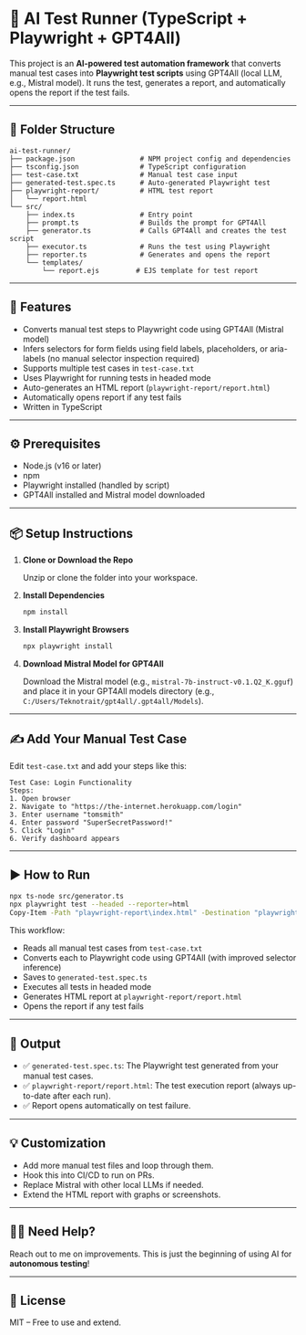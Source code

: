 # 🤖 AI Test Runner (TypeScript + Playwright + GPT4All)

This project is an **AI-powered test automation framework** that converts manual test cases into **Playwright test scripts** using GPT4All (local LLM, e.g., Mistral model). It runs the test, generates a report, and automatically opens the report if the test fails.

---

## 📁 Folder Structure

```
ai-test-runner/
├── package.json                # NPM project config and dependencies
├── tsconfig.json               # TypeScript configuration
├── test-case.txt               # Manual test case input
├── generated-test.spec.ts      # Auto-generated Playwright test
├── playwright-report/          # HTML test report
│   └── report.html
└── src/
    ├── index.ts                # Entry point
    ├── prompt.ts               # Builds the prompt for GPT4All
    ├── generator.ts            # Calls GPT4All and creates the test script
    ├── executor.ts             # Runs the test using Playwright
    ├── reporter.ts             # Generates and opens the report
    └── templates/
        └── report.ejs         # EJS template for test report
```

---

## 🚀 Features

* Converts manual test steps to Playwright code using GPT4All (Mistral model)
* Infers selectors for form fields using field labels, placeholders, or aria-labels (no manual selector inspection required)
* Supports multiple test cases in `test-case.txt`
* Uses Playwright for running tests in headed mode
* Auto-generates an HTML report (`playwright-report/report.html`)
* Automatically opens report if any test fails
* Written in TypeScript

---

## ⚙️ Prerequisites

* Node.js (v16 or later)
* npm
* Playwright installed (handled by script)
* GPT4All installed and Mistral model downloaded

---

## 📦 Setup Instructions

1. **Clone or Download the Repo**

   Unzip or clone the folder into your workspace.

2. **Install Dependencies**

   ```bash
   npm install
   ```

3. **Install Playwright Browsers**

   ```bash
   npx playwright install
   ```

4. **Download Mistral Model for GPT4All**

   Download the Mistral model (e.g., `mistral-7b-instruct-v0.1.Q2_K.gguf`) and place it in your GPT4All models directory (e.g., `C:/Users/Teknotrait/gpt4all/.gpt4all/Models`).

---

## ✍️ Add Your Manual Test Case

Edit `test-case.txt` and add your steps like this:

```
Test Case: Login Functionality
Steps:
1. Open browser
2. Navigate to "https://the-internet.herokuapp.com/login"
3. Enter username "tomsmith"
4. Enter password "SuperSecretPassword!"
5. Click "Login"
6. Verify dashboard appears
```

---

## ▶️ How to Run

```bash
npx ts-node src/generator.ts
npx playwright test --headed --reporter=html
Copy-Item -Path "playwright-report\index.html" -Destination "playwright-report\report.html" -Force
```

This workflow:

* Reads all manual test cases from `test-case.txt`
* Converts each to Playwright code using GPT4All (with improved selector inference)
* Saves to `generated-test.spec.ts`
* Executes all tests in headed mode
* Generates HTML report at `playwright-report/report.html`
* Opens the report if any test fails

---

## 📄 Output

* ✅ `generated-test.spec.ts`: The Playwright test generated from your manual test cases.
* ✅ `playwright-report/report.html`: The test execution report (always up-to-date after each run).
* ✅ Report opens automatically on test failure.

---

## 💡 Customization

* Add more manual test files and loop through them.
* Hook this into CI/CD to run on PRs.
* Replace Mistral with other local LLMs if needed.
* Extend the HTML report with graphs or screenshots.

---

## 🙇‍♂️ Need Help?

Reach out to me on improvements. This is just the beginning of using AI for **autonomous testing**!

---

## 🧪 License

MIT – Free to use and extend.
